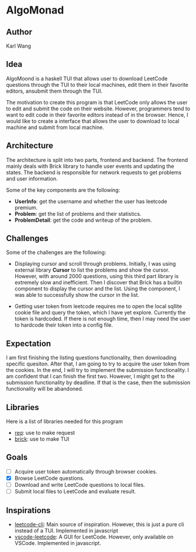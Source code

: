 # AlgoMonad

## Author

Karl Wang

## Idea

AlgoMoond is a haskell TUI that allows user to download LeetCode questions through the TUI to their local machines, edit them in their favorite editors, ansubmit them through the TUI.

The motivation to create this program is that LeetCode only allows the user to edit and submit the code on their website. However, programmers tend to want to edit code in their favorite editors instead of in the browser. Hence, I would like to create a interface that allows the user to download to local machine and submit from local machine.

## Architecture

The architecture is split into two parts, frontend and backend. The frontend mainly deals with Brick library to handle user events and updating the states. The backend is responsible for network requests to get problems and user information.

Some of the key components are the following:

- **UserInfo**: get the username and whether the user has leetcode premium.
- **Problem**: get the list of problems and their statistics.
- **ProblemDetail**: get the code and writeup of the problem.

## Challenges

Some of the challenges are the following:

- Displaying cursor and scroll through problems. Initially, I was using external library **Cursor** to list the problems and show the cursor. However, with around 2000 questions, using this third part library is extremely slow and inefficient. Then I discover that Brick has a builtin component to display the cursor and the list. Using the component, I was able to successfully show the cursor in the list.

- Getting user token from leetcode requires me to open the local sqllite cookie file and query the token, which I have yet explore. Currently the token is hardcoded. If there is not enough time, then I may need the user to hardcode their token into a config file.

## Expectation

I am first finishing the listing questions functionality, then downloading specific quesiton. After that, I am going to try to acquire the user token from the cookies. In the end, I will try to implement the submission functionality. I am confident that I can finish the first two. However, I might get to the submission functionality by deadline. If that is the case, then the submission functionality will be abandoned.

## Libraries

Here is a list of libraries needed for this program

- [req](https://hackage.haskell.org/package/req): use to make request
- [brick](https://hackage.haskell.org/package/brick): use to make TUI

## Goals

- [ ] Acquire user token automatically through browser cookies.
- [x] Browse LeetCode questions.
- [ ] Download and write LeetCode questions to local files.
- [ ] Submit local files to LeetCode and evaluate result.

## Inspirations

- [leetcode-cli](https://github.com/skygragon/leetcode-cli): Main source of inspiration. However, this is just a pure cli instead of a TUI. Implemented in javascript
- [vscode-leetcode](https://github.com/LeetCode-OpenSource/vscode-leetcode): A GUI for LeetCode. However, only available on VSCode. Implemented in javascript.
